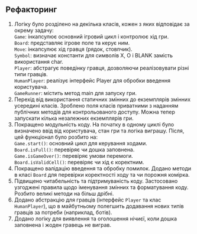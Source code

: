## Рефакторинг

1. Логіку було розділено на декілька класів, кожен з яких відповідає за окрему задачу:  
`Game`: інкапсулює основний ігровий цикл і контролює хід гри.  
`Board`: представляє ігрове поле та керує ним.  
`Move`: інкапсулює хід гравця (рядок, стовпчик).  
`Symbol`: визначає константи для символів X, O і BLANK замість використання char.  
`Player`: абстрагує поведінку гравця, дозволяючи реалізовувати різні типи гравців.  
`HumanPlayer`: реалізує інтерфейс Player для обробки введення користувача.  
`GameRunner`: містить метод main для запуску гри.
2. Перехід від використання статичних змінних до екземплярів змінних усередині класів. Зроблено поля класів приватними з 
наданням публічних методів для контрольованого доступу. Можна тепер запускати кілька незалежних екземплярів гри.
3. Покращено модульність коду. На початку в одному циклі було визначено ввід від користувача, стан гри та логіка виграшу.
Після, цей функціонал було розбито на:  
`Game.start()`: основний цикл для керування ходами.  
`Board.isFull()`: перевіряє чи дошка заповнена.  
`Game.isGameOver()`: перевіряє умови перемоги.  
`Board.isValidCell()`: перевіряє чи хід є коректним.
4. Покращено валідацію введення та обробку помилок. Додано методи в класі `Board` для перевірки коректності ходу та чи
порожня комірка.
5. Підвищено читабельність та підтримуваність коду. Застосовано узгоджені правила щодо іменування змінних та форматування 
коду. Розбито великі методи на більш дрібні.
6. Додано абстракцію для гравців (інтерфейс `Player` та клас `HumanPlayer`), що в майбутньому полегшить додавання нових 
типів гравців за потреби (наприклад, ботів).
7. Додано логіку для виявлення та оголошення нічиєї, коли дошка заповнена і жоден гравець не виграв.